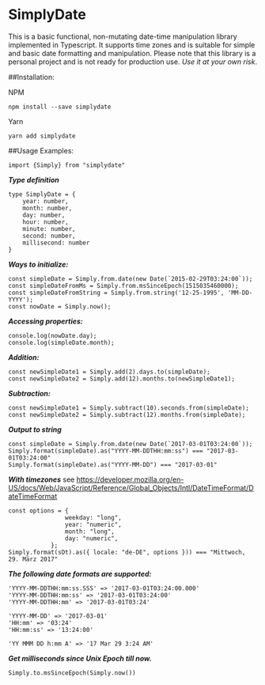 # SimplyDate
This is a basic functional, non-mutating date-time manipulation library implemented in Typescript. It supports time zones and is suitable for simple and basic date formatting and manipulation. Please note that this library is a personal project and is not ready for production use. *Use it at your own risk*.

##Installation:

NPM
```
npm install --save simplydate
```

Yarn
```
yarn add simplydate
```

##Usage Examples:

````
import {Simply} from "simplydate"
````

***Type definition***
```
type SimplyDate = {
    year: number,
    month: number,
    day: number,
    hour: number,
    minute: number,
    second: number,
    millisecond: number
}
```

***Ways to initialize:***
```
const simpleDate = Simply.from.date(new Date(`2015-02-29T03:24:00`));
const simpleDateFromMs = Simply.from.msSinceEpoch(1515035460000);
const simpleDateFromString = Simply.from.string('12-25-1995', 'MM-DD-YYYY');
const nowDate = Simply.now();
```

***Accessing properties:***
```
console.log(nowDate.day);
console.log(simpleDate.month);
```

***Addition:***
```
const newSimpleDate1 = Simply.add(2).days.to(simpleDate);
const newSimpleDate2 = Simply.add(12).months.to(newSimpleDate1);

```
***Subtraction:***
```
const newSimpleDate1 = Simply.subtract(10).seconds.from(simpleDate);
const newSimpleDate2 = Simply.subtract(12).months.from(simpleDate);
```
***Output to string***
```
const simpleDate = Simply.from.date(new Date(`2017-03-01T03:24:00`));
Simply.format(simpleDate).as("YYYY-MM-DDTHH:mm:ss") === "2017-03-01T03:24:00"
Simply.format(simpleDate).as("YYYY-MM-DD") === "2017-03-01"
```
***With timezones***
see https://developer.mozilla.org/en-US/docs/Web/JavaScript/Reference/Global_Objects/Intl/DateTimeFormat/DateTimeFormat
```
const options = {
                weekday: "long",
                year: "numeric",
                month: "long",
                day: "numeric",
            };
Simply.format(sDt).as({ locale: "de-DE", options })) === "Mittwoch, 29. März 2017"          
```

***The following date formats are supported:***
```
'YYYY-MM-DDTHH:mm:ss.SSS' => '2017-03-01T03:24:00.000'
'YYYY-MM-DDTHH:mm:ss' => '2017-03-01T03:24:00'
'YYYY-MM-DDTHH:mm' => '2017-03-01T03:24'

'YYYY-MM-DD' => '2017-03-01'
'HH:mm' => '03:24'
'HH:mm:ss' => '13:24:00'

'YY MMM DD h:mm A' => '17 Mar 29 3:24 AM'
```

***Get milliseconds since Unix Epoch till now.***
```
Simply.to.msSinceEpoch(Simply.now())
```
